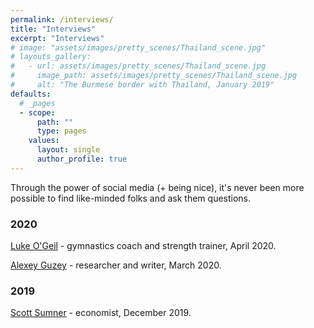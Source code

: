 ```yaml
---
permalink: /interviews/
title: "Interviews"
excerpt: "Interviews"
# image: "assets/images/pretty_scenes/Thailand_scene.jpg"
# layouts_gallery:
#   - url: assets/images/pretty_scenes/Thailand_scene.jpg
#     image_path: assets/images/pretty_scenes/Thailand_scene.jpg
#     alt: "The Burmese border with Thailand, January 2019"
defaults:
  # _pages
  - scope:
      path: ""
      type: pages
    values:
      layout: single
      author_profile: true
---
```


Through the power of social media (+ being nice), it's never been more possible to find like-minded folks and ask them questions.

### 2020

[Luke O'Geil](/luke-ogeil-coach) - gymnastics coach and strength trainer, April 2020.

[Alexey Guzey](/alexey-guzey) - researcher and writer, March 2020.

### 2019

[Scott Sumner](/scott-sumner-economist) - economist, December 2019.
